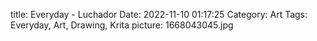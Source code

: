 title: Everyday - Luchador
Date: 2022-11-10 01:17:25
Category: Art
Tags: Everyday, Art, Drawing, Krita
picture: 1668043045.jpg

